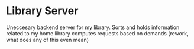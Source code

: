 # Library Server

Uneccesary backend server for my library. Sorts and holds information related to my home library computes requests based on demands (rework, what does any of this even mean)
